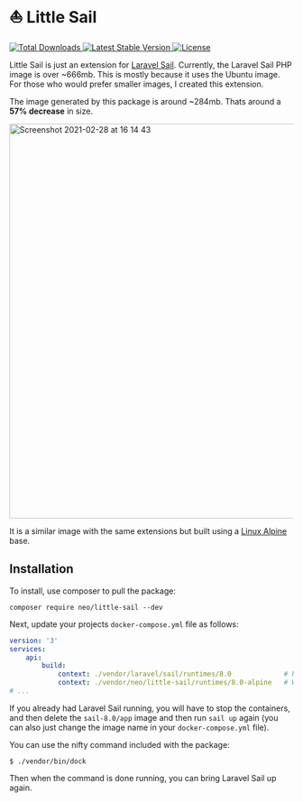 # ⛵ Little Sail

<p>
    <a href="https://packagist.org/packages/neo/little-sail">
        <img src="https://img.shields.io/packagist/dt/neo/little-sail" alt="Total Downloads">
    </a>
    <a href="https://packagist.org/packages/neo/little-sail">
        <img src="https://img.shields.io/packagist/v/neo/little-sail" alt="Latest Stable Version">
    </a>
    <a href="https://packagist.org/packages/neo/little-sail">
        <img src="https://img.shields.io/packagist/l/neo/little-sail" alt="License">
    </a>
</p>

Little Sail is just an extension for [Laravel Sail](https://github.com/laravel/sail). Currently, the Laravel Sail PHP image is over ~666mb. This is mostly because it uses the Ubuntu image. For those who would prefer smaller images, I created this extension.

The image generated by this package is around ~284mb. Thats around a **57% decrease** in size.

<p>
    <img width="700" alt="Screenshot 2021-02-28 at 16 14 43" src="https://user-images.githubusercontent.com/807318/109423532-1365b580-79e0-11eb-955f-9cd51fe661f1.png">
</p>

It is a similar image with the same extensions but built using a [Linux Alpine](https://alpinelinux.org/) base.

## Installation
To install, use composer to pull the package:

```shell
composer require neo/little-sail --dev
```

Next, update your projects `docker-compose.yml` file as follows:

```yaml
version: '3'
services:
    api:
        build:
            context: ./vendor/laravel/sail/runtimes/8.0             # Replace this
            context: ./vendor/neo/little-sail/runtimes/8.0-alpine   # With this (or 7.4 if thats what you want)
# ...
```

If you already had Laravel Sail running, you will have to stop the containers, and then delete the `sail-8.0/app` image and then run `sail up` again (you can also just change the image name in your `docker-compose.yml` file).

You can use the nifty command included with the package:

```shell
$ ./vendor/bin/dock
```

Then when the command is done running, you can bring Laravel Sail up again.
